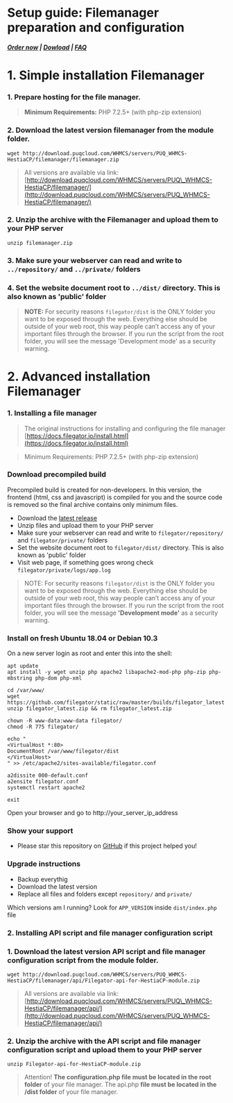 # Setup guide: Filemanager preparation and configuration

#####  [Order now](https://panel.puqcloud.com/index.php?rp=/store/whmcs-module-hestiacp) | [Dowload](https://download.puqcloud.com/WHMCS/servers/PUQ_WHMCS-HestiaCP/) | [FAQ](https://faq.puqcloud.com/)

# 1. Simple installation Filemanager

### 1. Prepare hosting for the file manager.

>**Minimum Requirements:** PHP 7.2.5+ (with php-zip extension)

### 2. Download the latest version filemanager from the module folder.<textarea readonly="readonly" spellcheck="false" style="position: absolute; bottom: -1em; padding: 0px; width: 1px; height: 1em; outline: currentcolor none medium;" tabindex="0" wrap="off"></textarea>

```
wget http://download.puqcloud.com/WHMCS/servers/PUQ_WHMCS-HestiaCP/filemanager/filemanager.zip
```

>All versions are available via link: [http://download.puqcloud.com/WHMCS/servers/PUQ\_WHMCS-HestiaCP/filemanager/](http://download.puqcloud.com/WHMCS/servers/PUQ_WHMCS-HestiaCP/filemanager/)

### 2. Unzip the archive with the Filemanager and upload them to your PHP server

```
unzip filemanager.zip
```

### 3. Make sure your webserver can read and write to `../repository/` and `../private/` folders

### 4. Set the website document root to `../dist/` directory. This is also known as 'public' folder

>**NOTE:** For security reasons `filegator/dist` is the ONLY folder you want to be exposed through the web. Everything else should be outside of your web root, this way people can’t access any of your important files through the browser. If you run the script from the root folder, you will see the message 'Development mode' as a security warning.

# 2. Advanced installation Filemanager

### 1. Installing a file manager

>The original instructions for installing and configuring the file manager [https://docs.filegator.io/install.html](https://docs.filegator.io/install.html)

>Minimum Requirements: PHP 7.2.5+ (with php-zip extension)

### Download precompiled build

Precompiled build is created for non-developers. In this version, the frontend (html, css and javascript) is compiled for you and the source code is removed so the final archive contains only minimum files.

 - Download the [latest release](https://github.com/filegator/static/raw/master/builds/filegator_latest.zip)
 - Unzip files and upload them to your PHP server
 - Make sure your webserver can read and write to `filegator/repository/` and `filegator/private/` folders
 - Set the website document root to `filegator/dist/` directory. This is also known as 'public' folder
 - Visit web page, if something goes wrong check `filegator/private/logs/app.log`

>NOTE: For security reasons `filegator/dist` is the ONLY folder you want to be exposed through the web. Everything else should be outside of your web root, this way people can’t access any of your important files through the browser. If you run the script from the root folder, you will see the message **'Development mode'** as a security warning.

### Install on fresh Ubuntu 18.04 or Debian 10.3

On a new server login as root and enter this into the shell:

```
apt update
apt install -y wget unzip php apache2 libapache2-mod-php php-zip php-mbstring php-dom php-xml

cd /var/www/
wget https://github.com/filegator/static/raw/master/builds/filegator_latest.zip
unzip filegator_latest.zip && rm filegator_latest.zip

chown -R www-data:www-data filegator/
chmod -R 775 filegator/

echo "
<VirtualHost *:80>
DocumentRoot /var/www/filegator/dist
</VirtualHost>
" >> /etc/apache2/sites-available/filegator.conf

a2dissite 000-default.conf
a2ensite filegator.conf
systemctl restart apache2

exit
```

Open your browser and go to http://your\_server\_ip\_address

### Show your support

- Please star this repository on [GitHub](https://github.com/filegator/filegator/stargazers) if this project helped you!

### Upgrade instructions

- Backup everythig
- Download the latest version
- Replace all files and folders except `repository/` and `private/`

Which versions am I running? Look for `APP_VERSION` inside `dist/index.php` file

### 2. Installing API script and file manager configuration script

### 1. Download the latest version API script and file manager configuration script from the module folder.

```
wget http://download.puqcloud.com/WHMCS/servers/PUQ_WHMCS-HestiaCP/filemanager/api/Filegator-api-for-HestiaCP-module.zip
```

>All versions are available via link: [http://download.puqcloud.com/WHMCS/servers/PUQ\_WHMCS-HestiaCP/filemanager/api/](http://download.puqcloud.com/WHMCS/servers/PUQ_WHMCS-HestiaCP/filemanager/api/)

### 2. Unzip the archive with the API script and file manager configuration script and upload them to your PHP server

```
unzip Filegator-api-for-HestiaCP-module.zip
```

>Attention! **The configuration.php file must be located in the root folder** of your file manager. The api.php **file must be located in the /dist folder** of your file manager.
